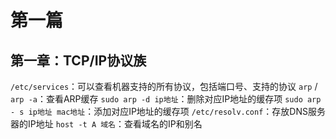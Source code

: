 # 第一篇
## 第一章：TCP/IP协议族
`/etc/services`：可以查看机器支持的所有协议，包括端口号、支持的协议
`arp` / `arp -a`：查看ARP缓存
`sudo arp -d ip地址`：删除对应IP地址的缓存项
`sudo arp - s ip地址 mac地址`：添加对应IP地址的缓存项
`/etc/resolv.conf`：存放DNS服务器的IP地址
`host -t A 域名`：查看域名的IP和别名
